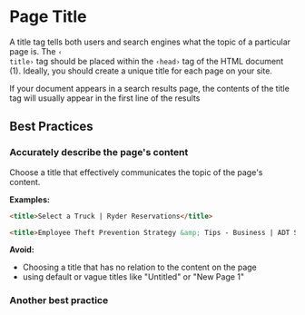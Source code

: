 <h1>Page Title</h1>

<p>A title tag tells both users and search engines what the topic of a particular page is. The <code>&lsaquo;
title&rsaquo;</code> tag should be placed within the <code>&lsaquo;head&rsaquo;</code> tag of the HTML document (1). Ideally,
you should create a unique title for each page on your site.</p>

<p>If your document appears in a search results page, the contents of the title tag will usually appear in the first
line of the results<p>

<h2>Best Practices</h2>

<h3>Accurately describe the page's content</h3>
<p>Choose a title that effectively communicates the topic of the page's content.</p>

<strong>Examples:</strong>

```html
<title>Select a Truck | Ryder Reservations</title>
```

```html
<title>Employee Theft Prevention Strategy &amp; Tips - Business | ADT Security Services</title>
```

<strong>Avoid:</strong>
<ul>
    <li>Choosing a title that has no relation to the content on the page</li>
    <li>using default or vague titles like "Untitled" or "New Page 1"</li>
</ul>

<h3>Another best practice</h3>
